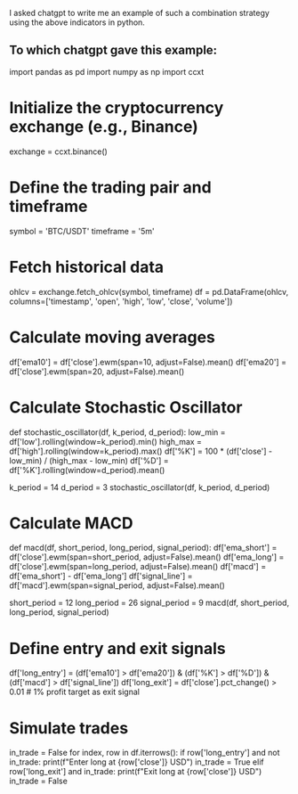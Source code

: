 I asked chatgpt to write me an example of such a combination strategy using the above indicators in python.
## To which chatgpt gave this example:

import pandas as pd
import numpy as np
import ccxt

# Initialize the cryptocurrency exchange (e.g., Binance)
exchange = ccxt.binance()

# Define the trading pair and timeframe
symbol = 'BTC/USDT'
timeframe = '5m'

# Fetch historical data
ohlcv = exchange.fetch_ohlcv(symbol, timeframe)
df = pd.DataFrame(ohlcv, columns=['timestamp', 'open', 'high', 'low', 'close', 'volume'])

# Calculate moving averages
df['ema10'] = df['close'].ewm(span=10, adjust=False).mean()
df['ema20'] = df['close'].ewm(span=20, adjust=False).mean()

# Calculate Stochastic Oscillator
def stochastic_oscillator(df, k_period, d_period):
    low_min = df['low'].rolling(window=k_period).min()
    high_max = df['high'].rolling(window=k_period).max()
    df['%K'] = 100 * (df['close'] - low_min) / (high_max - low_min)
    df['%D'] = df['%K'].rolling(window=d_period).mean()

k_period = 14
d_period = 3
stochastic_oscillator(df, k_period, d_period)

# Calculate MACD
def macd(df, short_period, long_period, signal_period):
    df['ema_short'] = df['close'].ewm(span=short_period, adjust=False).mean()
    df['ema_long'] = df['close'].ewm(span=long_period, adjust=False).mean()
    df['macd'] = df['ema_short'] - df['ema_long']
    df['signal_line'] = df['macd'].ewm(span=signal_period, adjust=False).mean()

short_period = 12
long_period = 26
signal_period = 9
macd(df, short_period, long_period, signal_period)

# Define entry and exit signals
df['long_entry'] = (df['ema10'] > df['ema20']) & (df['%K'] > df['%D']) & (df['macd'] > df['signal_line'])
df['long_exit'] = df['close'].pct_change() > 0.01  # 1% profit target as exit signal

# Simulate trades
in_trade = False
for index, row in df.iterrows():
    if row['long_entry'] and not in_trade:
        print(f"Enter long at {row['close']} USD")
        in_trade = True
    elif row['long_exit'] and in_trade:
        print(f"Exit long at {row['close']} USD")
        in_trade = False
